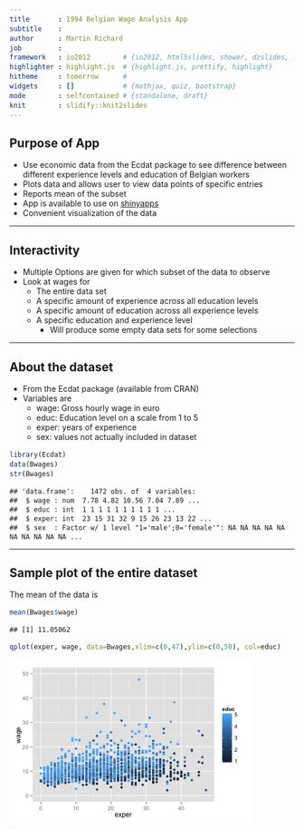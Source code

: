 ```yaml
---
title       : 1994 Belgian Wage Analysis App
subtitle    : 
author      : Martin Richard
job         : 
framework   : io2012        # {io2012, html5slides, shower, dzslides, ...}
highlighter : highlight.js  # {highlight.js, prettify, highlight}
hitheme     : tomorrow      # 
widgets     : []            # {mathjax, quiz, bootstrap}
mode        : selfcontained # {standalone, draft}
knit        : slidify::knit2slides
---
```


## Purpose of App

* Use economic data from the Ecdat package to see difference between different experience levels and education of Belgian workers
* Plots data and allows user to view data points of specific entries
* Reports mean of the subset
* App is available to use on [shinyapps](https://mjrichard.shinyapps.io/AppBelgiumWage)
* Convenient visualization of the data

---  

## Interactivity

* Multiple Options are given for which subset of the data to observe
* Look at wages for
    * The entire data set
    * A specific amount of experience across all education levels
    * A specific amount of education across all experience levels
    * A specific education and experience level
        * Will produce some empty data sets for some selections

---

## About the dataset

* From the Ecdat package (available from CRAN)
* Variables are
    * wage: Gross hourly wage in euro
    * educ: Education level on a scale from 1 to 5
    * exper: years of experience
    * sex: values not actually included in dataset

        

```r
library(Ecdat)
data(Bwages)
str(Bwages)
```

```
## 'data.frame':	1472 obs. of  4 variables:
##  $ wage : num  7.78 4.82 10.56 7.04 7.89 ...
##  $ educ : int  1 1 1 1 1 1 1 1 1 1 ...
##  $ exper: int  23 15 31 32 9 15 26 23 13 22 ...
##  $ sex  : Factor w/ 1 level "1='male';0='female'": NA NA NA NA NA NA NA NA NA NA ...
```

---

## Sample plot of the entire dataset


The mean of the data is 

```r
mean(Bwages$wage)
```

```
## [1] 11.05062
```


```r
qplot(exper, wage, data=Bwages,xlim=c(0,47),ylim=c(0,50), col=educ)
```

![plot of chunk unnamed-chunk-4](assets/fig/unnamed-chunk-4-1.png) 




